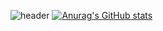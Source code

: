 ![header](https://capsule-render.vercel.app/api?type=wave&color=auto&height=300&section=header&text=yoonalex05&fontSize=90)
[![Anurag's GitHub stats](https://github-readme-stats.vercel.app/api?username=Jungyunhan-ai)](https://github.com/Jungyunhan-ai/github-readme-stats)


